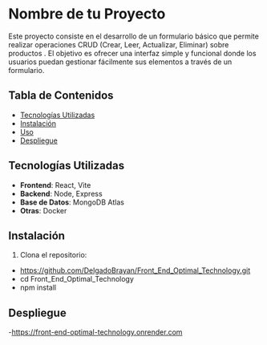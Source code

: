 # Nombre de tu Proyecto

Este proyecto consiste en el desarrollo de un formulario básico que permite realizar operaciones CRUD (Crear, Leer, Actualizar, Eliminar) sobre productos . El objetivo es ofrecer una interfaz simple y funcional donde los usuarios puedan gestionar fácilmente sus elementos a través de un formulario.

## Tabla de Contenidos

- [Tecnologías Utilizadas](#tecnologías-utilizadas)
- [Instalación](#instalación)
- [Uso](#uso)
- [Despliegue](#despliegue)


## Tecnologías Utilizadas

- **Frontend**: React, Vite
- **Backend**: Node, Express
- **Base de Datos**: MongoDB Atlas
- **Otras**: Docker

## Instalación

1. Clona el repositorio:

  - https://github.com/DelgadoBrayan/Front_End_Optimal_Technology.git
  - cd Front_End_Optimal_Technology
  - npm install

## Despliegue
-https://front-end-optimal-technology.onrender.com

